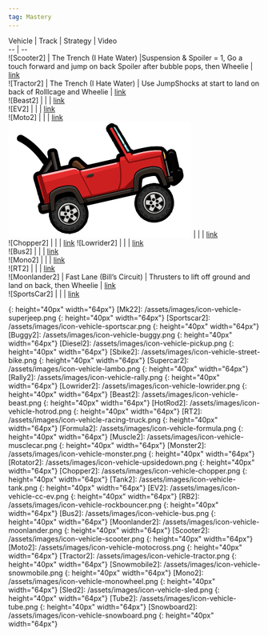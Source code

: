 ```yaml
---
tag: Mastery
---
```

Vehicle | Track | Strategy | Video  
-- | --  
![Scooter2] | The Trench (I Hate Water) |Suspension & Spoiler = 1, Go a touch forward and jump on back Spoiler after bubble pops, then Wheelie | [link](https://youtu.be/XKOoM9IwgO4?si=TG43-qtEcUJAYaZS)  
![Tractor2] | The Trench (I Hate Water) | Use JumpShocks at start to land on back of Rolllcage and Wheelie | [link](https://youtu.be/Ld_1OAPpyCI?si=xq_zHQ9pwvV_LI5l)  
![Beast2] | |  |  [link](https://youtu.be/s3jU349VZQQ?si=6vnr4nC7EM_5nP1j)    
![EV2] | |  | [link](https://youtu.be/MFvLgolPzsg?si=i1RtrbPxLTEVfupv)  
![Moto2] |  | | [link](https://youtu.be/WF_MYUhSRpo?si=MZDttFa9K-ub1NGK)  
![Jeep2] |  | | [link](https://youtu.be/8Vx8ccdF7uE?si=zQBWryYVQgo82cA9)  
![Chopper2] |  | |  [link](https://youtu.be/bp_3Hjwh5FM?si=easm75D4m0Nl2IIT)
![Lowrider2] | |  | [link](https://youtu.be/6wSmBv7VPqU?si=0acyOIWBxeXDrfRT)  
![Bus2] |  | | [link](https://youtu.be/ZCUTiXw3jQ8?si=AlBTF8mZkPBJtidD)  
![Mono2] | |  | [link](https://youtu.be/mK64C5HVszM?si=vdKiuczPbOxbpb4-)  
![RT2] |  | | [link](https://youtu.be/wc-6b-7Oyqc?si=2jt1bCEynqtV5moz)  
![Moonlander2] | Fast Lane (Bill’s Circuit) | Thrusters to lift off ground and land on back, then Wheelie | [link](http://www.youtube.com/watch?v=ATDNgvF0XhQ)  
![SportsCar2] | | | [link](https://youtu.be/ObVUDdYWOLc?si=rgiH1vZ_CsWp1_US)  

[Jeep2]: /assets/images/icon-vehicle-jeep.png
{: height="40px" width="64px"}
[Mk22]: /assets/images/icon-vehicle-superjeep.png
{: height="40px" width="64px"}
[Sportscar2]: /assets/images/icon-vehicle-sportscar.png
{: height="40px" width="64px"}
[Buggy2]: /assets/images/icon-vehicle-buggy.png
{: height="40px" width="64px"}
[Diesel2]: /assets/images/icon-vehicle-pickup.png
{: height="40px" width="64px"}
[Sbike2]: /assets/images/icon-vehicle-street-bike.png
{: height="40px" width="64px"}
[Supercar2]: /assets/images/icon-vehicle-lambo.png
{: height="40px" width="64px"}
[Rally2]: /assets/images/icon-vehicle-rally.png
{: height="40px" width="64px"}
[Lowrider2]: /assets/images/icon-vehicle-lowrider.png
{: height="40px" width="64px"}
[Beast2]: /assets/images/icon-vehicle-beast.png
{: height="40px" width="64px"}
[HotRod2]: /assets/images/icon-vehicle-hotrod.png
{: height="40px" width="64px"}
[RT2]: /assets/images/icon-vehicle-racing-truck.png
{: height="40px" width="64px"}
[Formula2]: /assets/images/icon-vehicle-formula.png
{: height="40px" width="64px"}
[Muscle2]: /assets/images/icon-vehicle-musclecar.png
{: height="40px" width="64px"}
[Monster2]: /assets/images/icon-vehicle-monster.png
{: height="40px" width="64px"}
[Rotator2]: /assets/images/icon-vehicle-upsidedown.png
{: height="40px" width="64px"}
[Chopper2]: /assets/images/icon-vehicle-chopper.png
{: height="40px" width="64px"}
[Tank2]: /assets/images/icon-vehicle-tank.png
{: height="40px" width="64px"}
[EV2]: /assets/images/icon-vehicle-cc-ev.png
{: height="40px" width="64px"}
[RB2]: /assets/images/icon-vehicle-rockbouncer.png
{: height="40px" width="64px"}
[Bus2]: /assets/images/icon-vehicle-bus.png
{: height="40px" width="64px"}
[Moonlander2]: /assets/images/icon-vehicle-moonlander.png
{: height="40px" width="64px"}
[Scooter2]: /assets/images/icon-vehicle-scooter.png
{: height="40px" width="64px"}
[Moto2]: /assets/images/icon-vehicle-motocross.png
{: height="40px" width="64px"}
[Tractor2]: /assets/images/icon-vehicle-tractor.png
{: height="40px" width="64px"}
[Snowmobile2]: /assets/images/icon-vehicle-snowmobile.png
{: height="40px" width="64px"}
[Mono2]: /assets/images/icon-vehicle-monowheel.png
{: height="40px" width="64px"}
[Sled2]: /assets/images/icon-vehicle-sled.png
{: height="40px" width="64px"}
[Tube2]: /assets/images/icon-vehicle-tube.png
{: height="40px" width="64px"}
[Snowboard2]: /assets/images/icon-vehicle-snowboard.png
{: height="40px" width="64px"}
